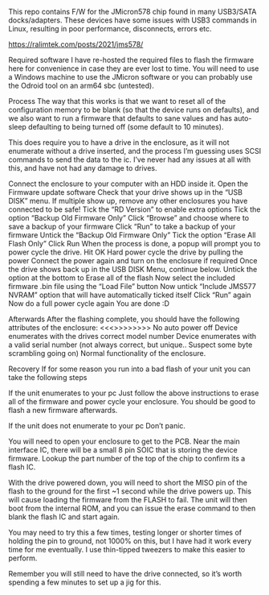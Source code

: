 This repo contains F/W for the JMicron578 chip found in many USB3/SATA docks/adapters. These devices have some issues with USB3 commands in Linux, resulting in poor performance, disconnects, errors etc.

<https://ralimtek.com/posts/2021/jms578/>


Required software
I have re-hosted the required files to flash the firmware here for convenience in case they are ever lost to time. You will need to use a Windows machine to use the JMicron software or you can probably use the Odroid tool on an arm64 sbc (untested).

Process
The way that this works is that we want to reset all of the configuration memory to be blank (so that the device runs on defaults), and we also want to run a firmware that defaults to sane values and has auto-sleep defaulting to being turned off (some default to 10 minutes).

This does require you to have a drive in the enclosure, as it will not enumerate without a drive inserted, and the process I’m guessing uses SCSI commands to send the data to the ic. I’ve never had any issues at all with this, and have not had any damage to drives.

Connect the enclosure to your computer with an HDD inside it.
Open the Firmware update software
Check that your drive shows up in the “USB DISK” menu. If multiple show up, remove any other enclosures you have connected to be safe!
Tick the “RD Version” to enable extra options
Tick the option “Backup Old Firmware Only”
Click “Browse” and choose where to save a backup of your firmware
Click “Run” to take a backup of your firmware
Untick the “Backup Old Firmware Only”
Tick the option “Erase All Flash Only”
Click Run
When the process is done, a popup will prompt you to power cycle the drive. Hit OK
Hard power cycle the drive by pulling the power
Connect the power again and turn on the enclosure if required
Once the drive shows back up in the USB DISK Menu, continue below.
Untick the option at the bottom to Erase all of the flash
Now select the included firmware .bin file using the “Load File” button
Now untick “Include JMS577 NVRAM” option that will have automatically ticked itself
Click “Run” again
Now do a full power cycle again
You are done :D


Afterwards
After the flashing complete, you should have the following attributes of the enclosure:
<<<>>>>>>>>
No auto power off
Device enumerates with the drives correct model number
Device enumerates with a valid serial number (not always correct, but unique.. Suspect some byte scrambling going on)
Normal functionality of the enclosure.

Recovery
If for some reason you run into a bad flash of your unit you can take the following steps

If the unit enumerates to your pc
Just follow the above instructions to erase all of the firmware and power cycle your enclosure. You should be good to flash a new firmware afterwards.

If the unit does not enumerate to your pc
Don’t panic.

You will need to open your enclosure to get to the PCB. Near the main interface IC, there will be a small 8 pin SOIC that is storing the device firmware. Lookup the part number of the top of the chip to confirm its a flash IC.

With the drive powered down, you will need to short the MISO pin of the flash to the ground for the first ~1 second while the drive powers up. This will cause loading the firmware from the FLASH to fail. The unit will then boot from the internal ROM, and you can issue the erase command to then blank the flash IC and start again.

You may need to try this a few times, testing longer or shorter times of holding the pin to ground, not 1000% on this, but I have had it work every time for me eventually. I use thin-tipped tweezers to make this easier to perform.

Remember you will still need to have the drive connected, so it’s worth spending a few minutes to set up a jig for this.
